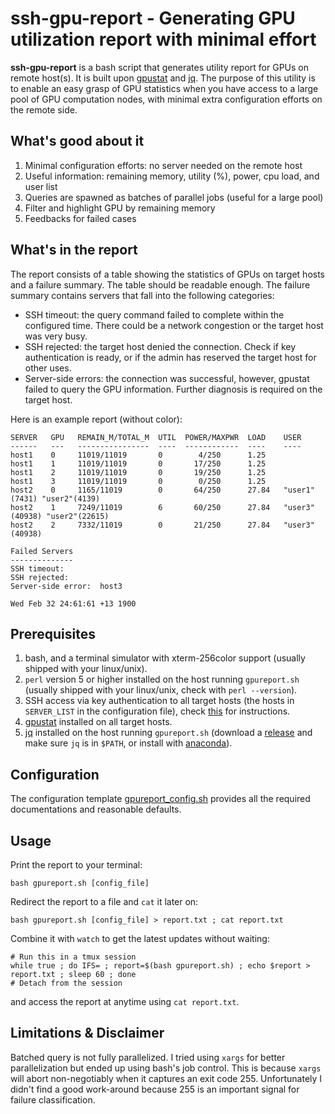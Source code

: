 # ssh-gpu-report - Generating GPU utilization report with minimal effort

**ssh-gpu-report** is a bash script that generates utility report for GPUs on remote host(s).
It is built upon [gpustat](https://github.com/wookayin/gpustat) and [jq](https://github.com/stedolan/jq).
The purpose of this utility is to enable an easy grasp of GPU statistics when you have access to a large pool of GPU computation nodes, with minimal extra configuration efforts on the remote side.

## What's good about it

1. Minimal configuration efforts: no server needed on the remote host
2. Useful information: remaining memory, utility (%), power, cpu load, and user list
3. Queries are spawned as batches of parallel jobs (useful for a large pool)
4. Filter and highlight GPU by remaining memory
5. Feedbacks for failed cases

## What's in the report

The report consists of a table showing the statistics of GPUs on target hosts and a failure summary.
The table should be readable enough.
The failure summary contains servers that fall into the following categories:

- SSH timeout: the query command failed to complete within the configured time. There could be a network congestion or the target host was very busy.
- SSH rejected: the target host denied the connection. Check if key authentication is ready, or if the admin has reserved the target host for other uses.
- Server-side errors: the connection was successful, however, gpustat failed to query the GPU information. Further diagnosis is required on the target host.

Here is an example report (without color):
```
SERVER   GPU   REMAIN_M/TOTAL_M  UTIL  POWER/MAXPWR  LOAD    USER
------   ---   ----------------  ----  ------------  ----    ----
host1    0     11019/11019       0        4/250      1.25
host1    1     11019/11019       0       17/250      1.25
host1    2     11019/11019       0       19/250      1.25
host1    3     11019/11019       0        0/250      1.25
host2    0     1165/11019        0       64/250      27.84   "user1"(7431) "user2"(4139)
host2    1     7249/11019        6       60/250      27.84   "user3"(40938) "user2"(22615)
host2    2     7332/11019        0       21/250      27.84   "user3"(40938)

Failed Servers
--------------
SSH timeout:
SSH rejected:
Server-side error:  host3

Wed Feb 32 24:61:61 +13 1900
```

## Prerequisites

1. bash, and a terminal simulator with xterm-256color support (usually shipped with your linux/unix).
2. `perl` version 5 or higher installed on the host running `gpureport.sh` (usually shipped with your linux/unix, check with `perl --version`).
3. SSH access via key authentication to all target hosts (the hosts in `SERVER_LIST` in the configuration file), check [this](https://kb.iu.edu/d/aews) for instructions.
4. [gpustat](https://github.com/wookayin/gpustat) installed on all target hosts.
5. [jq](https://github.com/stedolan/jq) installed on the host running `gpureport.sh` (download a [release](https://github.com/stedolan/jq/releases/latest) and make sure `jq` is in `$PATH`, or install with [anaconda](https://anaconda.org/conda-forge/jq)).

## Configuration

The configuration template [gpureport_config.sh](gpureport_config.sh) provides all the required documentations and reasonable defaults.

## Usage

Print the report to your terminal:
```shell
bash gpureport.sh [config_file]
```

Redirect the report to a file and `cat` it later on:
```shell
bash gpureport.sh [config_file] > report.txt ; cat report.txt
```

Combine it with `watch` to get the latest updates without waiting:
```shell
# Run this in a tmux session
while true ; do IFS= ; report=$(bash gpureport.sh) ; echo $report > report.txt ; sleep 60 ; done
# Detach from the session
```
and access the report at anytime using `cat report.txt`.

## Limitations & Disclaimer

Batched query is not fully parallelized. 
I tried using `xargs` for better parallelization but ended up using bash's job control.
This is because `xargs` will abort non-negotiably when it captures an exit code 255.
Unfortunately I didn't find a good work-around because 255 is an important signal for failure classification.
